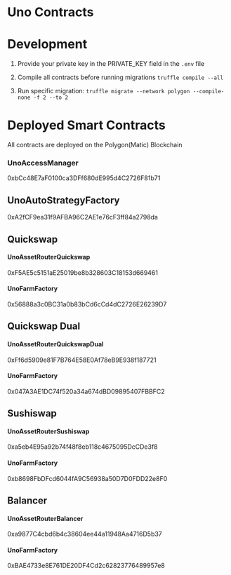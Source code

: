 # Uno Contracts 


# Development

1. Provide your private key in the PRIVATE_KEY field in the ```.env``` file

2. Compile all contracts before running migrations ```truffle compile --all```

3. Run specific migration: ```truffle migrate --network polygon --compile-none -f 2 --to 2```


# Deployed Smart Contracts

All contracts are deployed on the Polygon(Matic) Blockchain

### UnoAccessManager
0xbCc48E7aF0100ca3DFf680dE995d4C2726F81b71

## UnoAutoStrategyFactory
0xA2fCF9ea31f9AFBA96C2AE1e76cF3ff84a2798da

## Quickswap

#### UnoAssetRouterQuickswap
0xF5AE5c5151aE25019be8b328603C18153d669461

#### UnoFarmFactory
0x56888a3c0BC31a0b83bCd6cCd4dC2726E26239D7

## Quickswap Dual

#### UnoAssetRouterQuickswapDual
0xFf6d5909e81F7B764E58E0Af78eB9E938f187721

#### UnoFarmFactory
0x047A3AE1DC74f520a34a674dBD09895407FBBFC2

## Sushiswap

#### UnoAssetRouterSushiswap
0xa5eb4E95a92b74f48f8eb118c4675095DcCDe3f8

#### UnoFarmFactory
0xb8698FbDFcd6044fA9C56938a50D7D0FDD22e8F0

## Balancer

#### UnoAssetRouterBalancer
0xa9877C4cbd6b4c38604ee44a11948Aa4716D5b37

#### UnoFarmFactory
0xBAE4733e8E761DE20DF4Cd2c62823776489957e8  